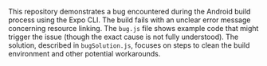 This repository demonstrates a bug encountered during the Android build process using the Expo CLI.  The build fails with an unclear error message concerning resource linking.  The `bug.js` file shows example code that might trigger the issue (though the exact cause is not fully understood). The solution, described in `bugSolution.js`, focuses on steps to clean the build environment and other potential workarounds.